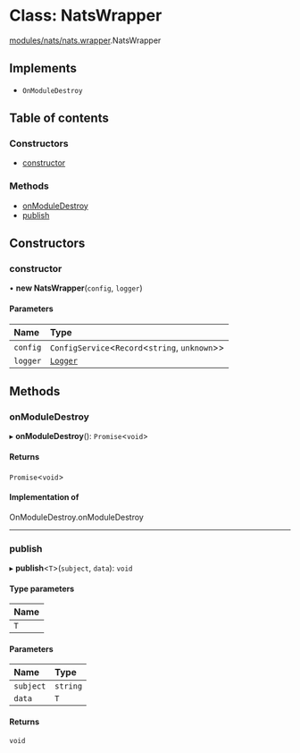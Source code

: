 # Class: NatsWrapper

[modules/nats/nats.wrapper](../modules/modules_nats_nats_wrapper.md).NatsWrapper

## Implements

- `OnModuleDestroy`

## Table of contents

### Constructors

- [constructor](modules_nats_nats_wrapper.NatsWrapper.md#constructor)

### Methods

- [onModuleDestroy](modules_nats_nats_wrapper.NatsWrapper.md#onmoduledestroy)
- [publish](modules_nats_nats_wrapper.NatsWrapper.md#publish)

## Constructors

### constructor

• **new NatsWrapper**(`config`, `logger`)

#### Parameters

| Name | Type |
| :------ | :------ |
| `config` | `ConfigService`<`Record`<`string`, `unknown`\>\> |
| `logger` | [`Logger`](modules_logger_logger_service.Logger.md) |

## Methods

### onModuleDestroy

▸ **onModuleDestroy**(): `Promise`<`void`\>

#### Returns

`Promise`<`void`\>

#### Implementation of

OnModuleDestroy.onModuleDestroy

___

### publish

▸ **publish**<`T`\>(`subject`, `data`): `void`

#### Type parameters

| Name |
| :------ |
| `T` |

#### Parameters

| Name | Type |
| :------ | :------ |
| `subject` | `string` |
| `data` | `T` |

#### Returns

`void`
